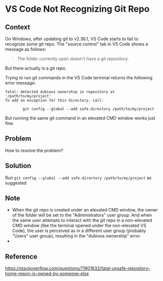 # VS Code Not Recognizing Git Repo

## Context

On Windows, after updating git to v2.36.1, VS Code starts to fail to recognize some git repo. The "source control" tab in VS Code shows a message as follows:

> The folder currently open doesn't have a git repository. 

But there actually is a git repo.

Trying to run git commands in the VS Code terminal returns the following error message:

```
fatal: detected dubious ownership in repository at '/path/to/my/project'
To add an exception for this directory, call:

        git config --global --add safe.directory /path/to/my/project
```

But running the same git command in an elevated CMD window works just fine.

## Problem
How to resolve the problem?

## Solution
Run `git config --global --add safe.directory /path/to/my/project` as suggested

## Note

* When the git repo is created under an elevated CMD window, the owner of the folder will be set to the "Administrators" user group. And when the same user attempts to interact with the git repo in a non-elevated CMD window (like the terminal opened under the non-elevated VS Code), the user is perceived as in a different user group (probably "Users" user group), resulting in the "dubious ownership" error.
* 

## Reference

https://stackoverflow.com/questions/71901632/fatal-unsafe-repository-home-repon-is-owned-by-someone-else